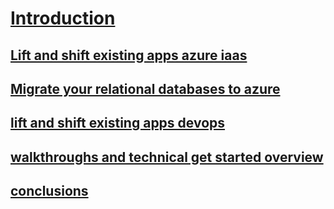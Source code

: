 # [Introduction](index.md)
## [Lift and shift existing apps azure iaas](lift-and-shift-existing-apps-azure-iaas.md)
## [Migrate your relational databases to azure](migrate-your-relational-databases-to-azure.md)
## [lift and shift existing apps devops](lift-and-shift-existing-apps-devops/)
## [walkthroughs and technical get started overview](walkthroughs-technical-get-started-overview.md)
## [conclusions](conclusions/)
